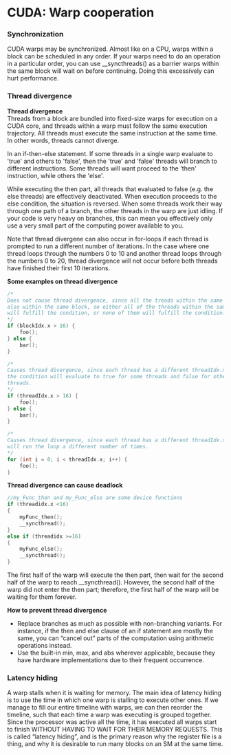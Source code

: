 # CUDA: Warp cooperation

### Synchronization
CUDA warps may be synchronized. Almost like on a CPU, warps within a block can be scheduled in any order. If your warps need to do an operation in a particular order, you can use __syncthreads() as a barrier warps within the same block will wait on before continuing. Doing this excessively can hurt performance.

### Thread divergence

**Thread divergence**\
Threads from a block are bundled into fixed-size warps for execution on a CUDA core, and threads within a warp must follow the same execution trajectory. All threads must execute the same instruction at the same time. In other words, threads cannot diverge.

In an if-then-else statement. If some threads in a single warp evaluate to 'true' and others to 'false', then the 'true' and 'false' threads will branch to different instructions. Some threads will want proceed to the 'then' instruction, while others the 'else'.

While executing the then part, all threads that evaluated to false (e.g. the else threads) are effectively deactivated. When execution proceeds to the else condition, the situation is reversed. When some threads work their way through one path of a branch, the other threads in the warp are just idling. If your code is very heavy on branches, this can mean you effectively only use a very small part of the computing power available to you.

Note that thread divergene can also occur in for-loops if each thread is prompted to run a different number of iterations. In the case where one thread loops through the numbers 0 to 10 and another thread loops through the numbers 0 to 20, thread divergence will not occur before both threads have finished their first 10 iterations.

**Some examples on thread divergence**
```C
/*
Does not cause thread divergence, since all the treads within the same warp are
also within the same block, so either all of the threads within the same warp
will fulfill the condition, or none of them will fulfill the condition.
*/
if (blockIdx.x > 16) {
    foo();
} else {
    bar();
}
```
```C
/*
Causes thread divergence, since each thread has a different threadIdx.x, causing
the condition will evaluate to true for some threads and false for other
threads.
*/
if (threadIdx.x > 16) {
    foo();
} else {
    bar();
}
```
```C
/*
Causes thread divergence, since each thread has a different threadIdx.x, and
will run the loop a different number of times.
*/
for (int i = 0; i < threadIdx.x; i++) {
    foo();
}
```

**Thread divergence can cause deadlock**
```C
//my_Func_then and my_Func_else are some device functions
if (threadidx.x <16)
{
    myFunc_then();
    __syncthread();
}
else if (threadidx >=16)
{
    myFunc_else();
    __syncthread();
}
```
The first half of the warp will execute the then part, then wait for the second half of the warp to reach __syncthread(). However, the second half of the warp did not enter the then part; therefore, the first half of the warp will be waiting for them forever.

**How to prevent thread divergence**
- Replace branches as much as possible with non-branching variants. For instance, if the then and else clause of an if statement are mostly the same, you can “cancel out” parts of the computation using arithmetic operations instead.
- Use the built-in min, max, and abs wherever applicable, because they have hardware implementations due to their frequent occurrence.

### Latency hiding
A warp stalls when it is waiting for memory. The main idea of latency hiding is to use the time in which one warp is stalling to execute other ones. If we manage to fill our
entire timeline with warps, we can then reorder the timeline, such that each time a warp was executing is grouped together. Since the processor was active all the time, it has executed all warps start to finish WITHOUT HAVING TO WAIT FOR THEIR MEMORY REQUESTS. This is called “latency hiding”, and is the primary reason why the register file is a thing, and why it is
desirable to run many blocks on an SM at the same time.
